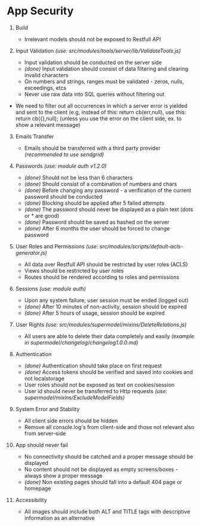 

# App Security

1. Build
    - Irrelevant models should not be exposed to Restfull API

2. Input Validation _(use: src/modules/tools/server/lib/ValidateTools.js)_
    - Input validation should be conducted on the server side
    - _(done)_ Input validation should consist of data filtering and clearing invalid characters
    - On numbers and strings, ranges must be validated - zeros, nulls, exceedings, etcs
    - Never use raw data into SQL queries without filtering out

* We need to filter out all occurrences in which a server error is yielded and sent to the client (e.g, instead of this: return cb(err,null), use this: return cb({},null); (unless you use the error on the client side, ex. to show a relevant message)

3. Emails Transfer
    - Emails should be transferred with a third party provider _(recommended to use sendgrid)_

4. Passwords _(use: module auth v1.2.0)_
    - _(done)_ Should not be less than 6 characters
    - _(done)_ Should consist of a combination of numbers and chars
    - _(done)_ Before changing any password - a verification of the current password should be conducted
    - _(done)_ Blocking should be applied after 5 failed attempts
    - _(done)_ The password should never be displayed as a plain text (dots or * are good)
    - _(done)_ Password should be saved as hashed on the server
    - _(done)_ After 6 months the user should be forced to change password

5. User Roles and Permissions _(use: src/modules/scripts/default-acls-generator.js)_
    - All data over Restfull API should be restricted by user roles (ACLS)
    - Views should be restricted by user roles
    - Routes should be rendered according to roles and permissions

6. Sessions _(use: module auth)_
    - Upon any system failure, user session must be ended (logged out)
    - _(done)_ After 10 minutes of non-activity, session should be expired
    - _(done)_ After 5 hours of usage, session should be expired

7. User Rights _(use: src/modules/supermodel/mixins/DeleteRelations.js)_
    - All users are able to delete their data completely and easily _(example in supermodel/changelog/changelog1.0.0.md)_

8. Authentication
    - _(done)_ Authentication should take place on first request
    - _(done)_ Access tokens should be verified and saved into cookies and not localstorage
    - User roles should not be exposed as text on cookies/session
    - User id should never be transferred to Http requests _(use: supermodel/mixins/ExcludeModelFields)_

9. System Error and Stability
    - All client side errors should be hidden
    - Remove all console.log's from client-side and those not relevant also from server-side

10. App should never fail
    - No connectivity should be catched and a proper message should be displayed
    - No content should not be displayed as empty screens/boxes - always show a proper message
    - _(done)_ Non existing pages should fall into a default 404 page or homepage

11. Accessibility
    - All images should include both ALT and TITLE tags with descriptive information as an alternative
